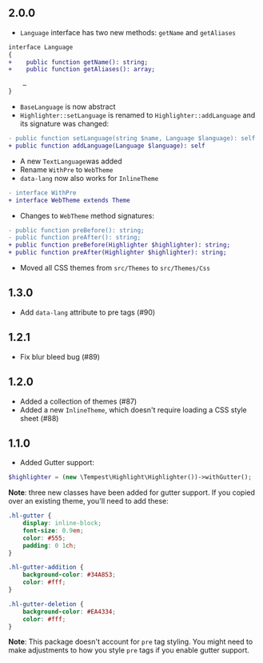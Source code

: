 ## 2.0.0

- `Language` interface has two new methods: `getName` and `getAliases`

```diff
interface Language
{
+    public function getName(): string;
+    public function getAliases(): array;

    …
}
```

- `BaseLanguage` is now abstract
- `Highlighter::setLanguage` is renamed to `Highlighter::addLanguage` and its signature was changed:

```diff
- public function setLanguage(string $name, Language $language): self
+ public function addLanguage(Language $language): self
```

- A new `TextLanguage`was added
- Rename `WithPre` to `WebTheme`
- `data-lang` now also works for `InlineTheme`

```diff
- interface WithPre
+ interface WebTheme extends Theme
```

- Changes to `WebTheme` method signatures:

```diff
- public function preBefore(): string;
- public function preAfter(): string;
+ public function preBefore(Highlighter $highlighter): string;
+ public function preAfter(Highlighter $highlighter): string;
```

- Moved all CSS themes from `src/Themes` to `src/Themes/Css`

## 1.3.0

- Add `data-lang` attribute to pre tags (#90)

## 1.2.1

- Fix blur bleed bug (#89)

## 1.2.0

- Added a collection of themes (#87)
- Added a new `InlineTheme`, which doesn't require loading a CSS style sheet (#88)

## 1.1.0

- Added Gutter support:

```php
$highlighter = (new \Tempest\Highlight\Highlighter())->withGutter();
```

**Note**: three new classes have been added for gutter support. If you copied over an existing theme, you'll need to add these:

```css
.hl-gutter {
    display: inline-block;
    font-size: 0.9em;
    color: #555;
    padding: 0 1ch;
}

.hl-gutter-addition {
    background-color: #34A853;
    color: #fff;
}

.hl-gutter-deletion {
    background-color: #EA4334;
    color: #fff;
}
```

**Note**: This package doesn't account for `pre` tag styling. You might need to make adjustments to how you style `pre` tags if you enable gutter support.